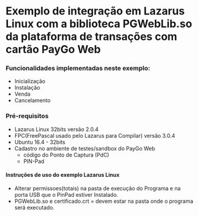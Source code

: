 # Exemplo de integração em Lazarus Linux com a biblioteca PGWebLib.so da plataforma de transações com cartão PayGo Web

### Funcionalidades implementadas neste exemplo:

- Inicialização
- Instalação
- Venda
- Cancelamento

### Pré-requisitos
  - Lazarus Linux 32bits versão 2.0.4
  - FPC(FreePascal usado pelo Lazarus para Compilar) versão 3.0.4
  - Ubuntu 16.4 - 32bits
  - Cadastro no ambiente de testes/sandbox do PayGo Web
    - código do Ponto de Captura (PdC)
    - PIN-Pad

#### Instruções de uso do exemplo Lazarus Linux

- Alterar permissoes(totais) na pasta de execução do Programa e na porta USB que o PinPad estiver Instalado.
- PGWebLib.so e certificado.crt = devem estar na pasta onde o programa será executado.
